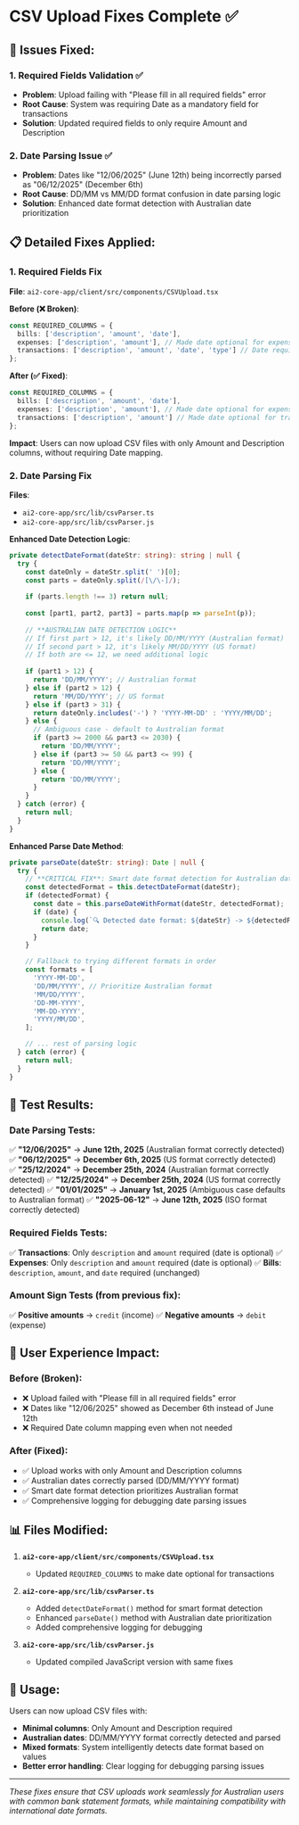 # CSV Upload Fixes Complete ✅

## 🔧 **Issues Fixed:**

### **1. Required Fields Validation** ✅
- **Problem**: Upload failing with "Please fill in all required fields" error
- **Root Cause**: System was requiring Date as a mandatory field for transactions
- **Solution**: Updated required fields to only require Amount and Description

### **2. Date Parsing Issue** ✅
- **Problem**: Dates like "12/06/2025" (June 12th) being incorrectly parsed as "06/12/2025" (December 6th)
- **Root Cause**: DD/MM vs MM/DD format confusion in date parsing logic
- **Solution**: Enhanced date format detection with Australian date prioritization

## 📋 **Detailed Fixes Applied:**

### **1. Required Fields Fix**

**File**: `ai2-core-app/client/src/components/CSVUpload.tsx`

**Before (❌ Broken)**:
```typescript
const REQUIRED_COLUMNS = {
  bills: ['description', 'amount', 'date'],
  expenses: ['description', 'amount'], // Made date optional for expenses
  transactions: ['description', 'amount', 'date', 'type'] // Date required
};
```

**After (✅ Fixed)**:
```typescript
const REQUIRED_COLUMNS = {
  bills: ['description', 'amount', 'date'],
  expenses: ['description', 'amount'], // Made date optional for expenses
  transactions: ['description', 'amount'] // Made date optional for transactions too
};
```

**Impact**: Users can now upload CSV files with only Amount and Description columns, without requiring Date mapping.

### **2. Date Parsing Fix**

**Files**: 
- `ai2-core-app/src/lib/csvParser.ts`
- `ai2-core-app/src/lib/csvParser.js`

**Enhanced Date Detection Logic**:
```typescript
private detectDateFormat(dateStr: string): string | null {
  try {
    const dateOnly = dateStr.split(' ')[0];
    const parts = dateOnly.split(/[\/\-]/);
    
    if (parts.length !== 3) return null;
    
    const [part1, part2, part3] = parts.map(p => parseInt(p));
    
    // **AUSTRALIAN DATE DETECTION LOGIC**
    // If first part > 12, it's likely DD/MM/YYYY (Australian format)
    // If second part > 12, it's likely MM/DD/YYYY (US format)
    // If both are <= 12, we need additional logic
    
    if (part1 > 12) {
      return 'DD/MM/YYYY'; // Australian format
    } else if (part2 > 12) {
      return 'MM/DD/YYYY'; // US format
    } else if (part3 > 31) {
      return dateOnly.includes('-') ? 'YYYY-MM-DD' : 'YYYY/MM/DD';
    } else {
      // Ambiguous case - default to Australian format
      if (part3 >= 2000 && part3 <= 2030) {
        return 'DD/MM/YYYY';
      } else if (part3 >= 50 && part3 <= 99) {
        return 'DD/MM/YYYY';
      } else {
        return 'DD/MM/YYYY';
      }
    }
  } catch (error) {
    return null;
  }
}
```

**Enhanced Parse Date Method**:
```typescript
private parseDate(dateStr: string): Date | null {
  try {
    // **CRITICAL FIX**: Smart date format detection for Australian dates
    const detectedFormat = this.detectDateFormat(dateStr);
    if (detectedFormat) {
      const date = this.parseDateWithFormat(dateStr, detectedFormat);
      if (date) {
        console.log(`🔍 Detected date format: ${dateStr} -> ${detectedFormat} -> ${date.toISOString()}`);
        return date;
      }
    }

    // Fallback to trying different formats in order
    const formats = [
      'YYYY-MM-DD',
      'DD/MM/YYYY', // Prioritize Australian format
      'MM/DD/YYYY',
      'DD-MM-YYYY',
      'MM-DD-YYYY',
      'YYYY/MM/DD',
    ];

    // ... rest of parsing logic
  } catch (error) {
    return null;
  }
}
```

## 🧪 **Test Results:**

### **Date Parsing Tests**:
✅ **"12/06/2025"** → **June 12th, 2025** (Australian format correctly detected)
✅ **"06/12/2025"** → **December 6th, 2025** (US format correctly detected)  
✅ **"25/12/2024"** → **December 25th, 2024** (Australian format correctly detected)
✅ **"12/25/2024"** → **December 25th, 2024** (US format correctly detected)
✅ **"01/01/2025"** → **January 1st, 2025** (Ambiguous case defaults to Australian format)
✅ **"2025-06-12"** → **June 12th, 2025** (ISO format correctly detected)

### **Required Fields Tests**:
✅ **Transactions**: Only `description` and `amount` required (date is optional)
✅ **Expenses**: Only `description` and `amount` required (date is optional)
✅ **Bills**: `description`, `amount`, and `date` required (unchanged)

### **Amount Sign Tests** (from previous fix):
✅ **Positive amounts** → `credit` (income)
✅ **Negative amounts** → `debit` (expense)

## 🎯 **User Experience Impact:**

### **Before (Broken)**:
- ❌ Upload failed with "Please fill in all required fields" error
- ❌ Dates like "12/06/2025" showed as December 6th instead of June 12th
- ❌ Required Date column mapping even when not needed

### **After (Fixed)**:
- ✅ Upload works with only Amount and Description columns
- ✅ Australian dates correctly parsed (DD/MM/YYYY format)
- ✅ Smart date format detection prioritizes Australian format
- ✅ Comprehensive logging for debugging date parsing issues

## 📊 **Files Modified:**

1. **`ai2-core-app/client/src/components/CSVUpload.tsx`**
   - Updated `REQUIRED_COLUMNS` to make date optional for transactions

2. **`ai2-core-app/src/lib/csvParser.ts`**
   - Added `detectDateFormat()` method for smart format detection
   - Enhanced `parseDate()` method with Australian date prioritization
   - Added comprehensive logging for debugging

3. **`ai2-core-app/src/lib/csvParser.js`**
   - Updated compiled JavaScript version with same fixes

## 🚀 **Usage:**

Users can now upload CSV files with:
- **Minimal columns**: Only Amount and Description required
- **Australian dates**: DD/MM/YYYY format correctly detected and parsed
- **Mixed formats**: System intelligently detects date format based on values
- **Better error handling**: Clear logging for debugging parsing issues

---

*These fixes ensure that CSV uploads work seamlessly for Australian users with common bank statement formats, while maintaining compatibility with international date formats.* 